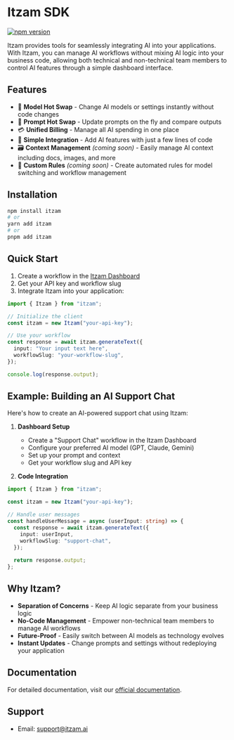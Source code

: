 # Itzam SDK

[![npm version](https://badge.fury.io/js/itzam.svg)](https://badge.fury.io/js/itzam)

Itzam provides tools for seamlessly integrating AI into your applications. With Itzam, you can manage AI workflows without mixing AI logic into your business code, allowing both technical and non-technical team members to control AI features through a simple dashboard interface.

## Features

- 🤖 **Model Hot Swap** - Change AI models or settings instantly without code changes
- 💬 **Prompt Hot Swap** - Update prompts on the fly and compare outputs
- 💳 **Unified Billing** - Manage all AI spending in one place
- 🔌 **Simple Integration** - Add AI features with just a few lines of code
- 🗃️ **Context Management** *(coming soon)* - Easily manage AI context including docs, images, and more
- 📐 **Custom Rules** *(coming soon)* - Create automated rules for model switching and workflow management

## Installation

```bash
npm install itzam
# or
yarn add itzam
# or
pnpm add itzam
```

## Quick Start

1. Create a workflow in the [Itzam Dashboard](https://dashboard.itzam.ai)
2. Get your API key and workflow slug
3. Integrate Itzam into your application:

```typescript
import { Itzam } from "itzam";

// Initialize the client
const itzam = new Itzam("your-api-key");

// Use your workflow
const response = await itzam.generateText({
  input: "Your input text here",
  workflowSlug: "your-workflow-slug",
});

console.log(response.output);
```

## Example: Building an AI Support Chat

Here's how to create an AI-powered support chat using Itzam:

1. **Dashboard Setup**
   - Create a "Support Chat" workflow in the Itzam Dashboard
   - Configure your preferred AI model (GPT, Claude, Gemini)
   - Set up your prompt and context
   - Get your workflow slug and API key

2. **Code Integration**
```typescript
import { Itzam } from "itzam";

const itzam = new Itzam("your-api-key");

// Handle user messages
const handleUserMessage = async (userInput: string) => {
  const response = await itzam.generateText({
    input: userInput,
    workflowSlug: "support-chat",
  });
  
  return response.output;
};
```

## Why Itzam?

- **Separation of Concerns** - Keep AI logic separate from your business logic
- **No-Code Management** - Empower non-technical team members to manage AI workflows
- **Future-Proof** - Easily switch between AI models as technology evolves
- **Instant Updates** - Change prompts and settings without redeploying your application

## Documentation

For detailed documentation, visit our [official documentation](https://docs.itz.am).

## Support

- Email: support@itzam.ai

